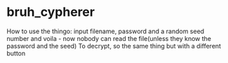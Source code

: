 # bruh_cypherer
How to use the thingo:
input filename, password and a random seed number and voila - now nobody can read the file(unless they know the password and the seed)
To decrypt, so the same thing but with a different button
